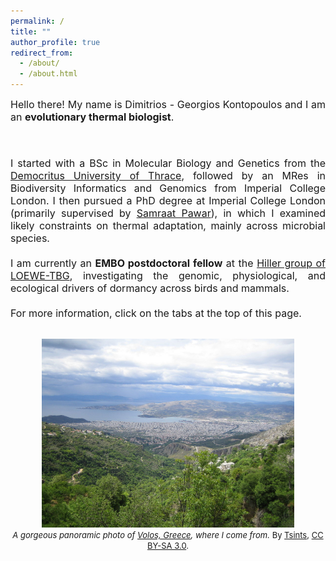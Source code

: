 ```yaml
---
permalink: /
title: ""
author_profile: true
redirect_from: 
  - /about/
  - /about.html
---
```


<div style="text-align: justify;">

<font size = "3.5">
Hello there! My name is Dimitrios - Georgios Kontopoulos and I am 
an <b>evolutionary thermal biologist</b>.

<br><br>
I started with a BSc in Molecular Biology and Genetics from the 
<a href="http://mbg.duth.gr/index.php/en/">Democritus University of 
Thrace</a>, followed by an MRes in Biodiversity Informatics and 
Genomics from Imperial College London. I then 
pursued a PhD degree at Imperial College London (primarily 
supervised by <a href="http://pawarlab.org">Samraat Pawar</a>), in 
which I examined likely constraints on thermal adaptation, 
mainly across microbial species.
<br><br>
I am currently an <b>EMBO postdoctoral fellow</b> at the 
<a href="https://tbg.senckenberg.de/hillerlab/">Hiller group of LOEWE-TBG</a>, 
investigating the genomic, physiological, and ecological drivers of 
dormancy across birds and mammals.
<br><br>
For more information, click on the tabs at the top of this page.
</font>
</div>

<br>

<center>
<img src="images/Volos.jpg" style="width:80%; height:80%;">
<br>
<font size = "2.5">
<i>A gorgeous panoramic photo of 
<a href="https://en.wikipedia.org/wiki/Volos">Volos, Greece</a>, where I 
come from.</i> By 
<a href="http://bit.ly/2iOtksL">Tsints</a>, 
<a href="https://creativecommons.org/licenses/by-sa/3.0/">CC BY-SA 3.0</a>.
</font>
</center>
